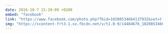 ```yaml
---
date: 2016-10-7 15:20:09 +0200
embed: "facebook"
link: "https://www.facebook.com/photo.php?fbid=10208534664137932&set=t.100004647608223&type=3&theater"
img: "https://scontent-frt3-1.xx.fbcdn.net/v/t1.0-9/14484676_10208534664137932_8084668405753571133_n.jpg?oh=d85136189361cec27e4d59b142db466b&oe=5963D276"
---
```

